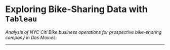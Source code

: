 # Exploring Bike-Sharing Data with `Tableau`
_Analysis of NYC Citi Bike business operations for prospective bike-sharing company in Des Moines._

---